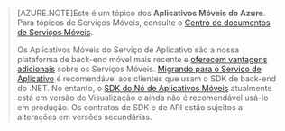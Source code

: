 >[AZURE.NOTE]Este é um tópico dos **Aplicativos Móveis do Azure**. Para tópicos de Serviços Móveis, consulte o [Centro de documentos de Serviços Móveis](/documentation/services/mobile-services/).
>
>Os Aplicativos Móveis do Serviço de Aplicativo são a nossa plataforma de back-end móvel mais recente e [oferecem vantagens adicionais](app-service-mobile-value-prop-migration-from-mobile-services.md) sobre os Serviços Móveis. [Migrando para o Serviço de Aplicativo](app-service-mobile-dotnet-backend-migrating-from-mobile-services) é recomendável aos clientes que usam o SDK de back-end do .NET. No entanto, o [SDK do Nó de Aplicativos Móveis](https://github.com/azure/azure-mobile-apps-node) atualmente está em versão de Visualização e ainda não é recomendável usá-lo em produção. Os contratos de SDK e de API estão sujeitos a alterações em versões secundárias.

<!---HONumber=AcomDC_1203_2015-->